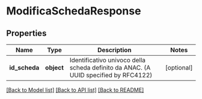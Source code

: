 # ModificaSchedaResponse

## Properties
Name | Type | Description | Notes
------------ | ------------- | ------------- | -------------
**id_scheda** | **object** | Identificativo univoco della scheda definito da ANAC. (A UUID specified by RFC4122) | [optional] 

[[Back to Model list]](../README.md#documentation-for-models) [[Back to API list]](../README.md#documentation-for-api-endpoints) [[Back to README]](../README.md)

